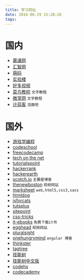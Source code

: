 ```yaml
---
title: 学习网址
date: 2016-06-29 15:28:26
tags:
---
```



# 国内

- [慕课网](http://www.imooc.com) 
- [汇智网](http://www.hubwiz.com) 
- [萌码](http://www.mengma.com) 
- [实验楼](http://www.shiyanlou.com) 
- [好多视频](http://haoduoshipin.com) 
- [菜鸟教程](http://www.runoob.com/) `文字教程`
- [微享网](http://www.fenby.com/) `文字教程`
- [计蒜客](https://www.jisuanke.com/) `泡面吧`

# 国外

- [游戏学编程](http://cn.codecombat.com/play/level/dungeons-of-kithgard) 
- [codeschool](http://codeschool.com) 
- [freecodecamp](https://freecodecamp.com/) 
- [tech on the net](http://www.techonthenet.com/) 
- [tutorialspoint](http://www.tutorialspoint.com/)
- [hackerrank](https://www.hackerrank.com/) 
- [hackerearth](https://www.hackerearth.com/challenges/)
- [scotch.io](https://scotch.io/tutorials) `主要是博客`
- [thenewboston](https://thenewboston.com/) `视频网站`
- [marksheet](http://marksheet.io/) `web,html5,css3,sass`
- [htmldog](http://www.htmldog.com/)
- [jsforcats](http://jsforcats.com/)
- [tutsplus](http://tutsplus.com/)
- [sitepoint](https://www.sitepoint.com/)
- [css-tricks](https://css-tricks.com/) 
- [it-ebooks](http://it-ebooks.info/) `免费下载it书`
- [egghead](https://egghead.io/) `视频网站`
- [pluralsight](https://www.pluralsight.com/)
- [onehungrymind](http://onehungrymind.com/) `angular 博客`
- [thinkster](https://thinkster.io/)
- [tagtree](http://tagtree.io/library)
- [技能树](http://www.dungeonsanddevelopers.com/)
- [技能树中文版](http://skill.phodal.com/#_abhi_1_YKing)
- [codehs](https://codehs.com/)
- [codecademy](https://www.codecademy.com/)